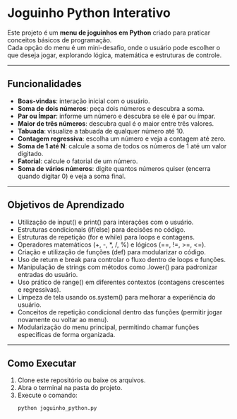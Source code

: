# Joguinho Python Interativo

Este projeto é um **menu de joguinhos em Python** criado para praticar conceitos básicos de programação.  
Cada opção do menu é um mini-desafio, onde o usuário pode escolher o que deseja jogar, explorando lógica, matemática e estruturas de controle.  

---

## Funcionalidades

- **Boas-vindas**: interação inicial com o usuário.  
- **Soma de dois números**: peça dois números e descubra a soma.  
- **Par ou Ímpar**: informe um número e descubra se ele é par ou ímpar.  
- **Maior de três números**: descubra qual é o maior entre três valores.  
- **Tabuada**: visualize a tabuada de qualquer número até 10.  
- **Contagem regressiva**: escolha um número e veja a contagem até zero.  
- **Soma de 1 até N**: calcule a soma de todos os números de 1 até um valor digitado.  
- **Fatorial**: calcule o fatorial de um número.  
- **Soma de vários números**: digite quantos números quiser (encerra quando digitar 0) e veja a soma final.  

---

## Objetivos de Aprendizado

- Utilização de input() e print() para interações com o usuário.
- Estruturas condicionais (if/else) para decisões no código.
- Estruturas de repetição (for e while) para loops e contagens.
- Operadores matemáticos (+, -, *, /, %) e lógicos (==, !=, >=, <=).
- Criação e utilização de funções (def) para modularizar o código.
- Uso de return e break para controlar o fluxo dentro de loops e funções.
- Manipulação de strings com métodos como .lower() para padronizar entradas do usuário.
- Uso prático de range() em diferentes contextos (contagens crescentes e regressivas).
- Limpeza de tela usando os.system() para melhorar a experiência do usuário.
- Conceitos de repetição condicional dentro das funções (permitir jogar novamente ou voltar ao menu).
- Modularização do menu principal, permitindo chamar funções específicas de forma organizada.

---

## Como Executar

1. Clone este repositório ou baixe os arquivos.  
2. Abra o terminal na pasta do projeto.  
3. Execute o comando:  
   ```bash
   python joguinho_python.py
